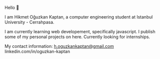Hello 👋

I am Hikmet Oğuzkan Kaptan, a computer engineering student at Istanbul University - Cerrahpasa.

I am currently learning web developement, specifically javascript. 
I publish some of my personal projects on here.
Currently  looking for internships.

My contact information:
h.oguzkankaptan@gmail.com
linkedin.com/in/oguzkan-kaptan 

